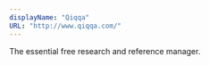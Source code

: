 ```yaml
---
displayName: "Qiqqa"
URL: "http://www.qiqqa.com/"
---
```


The essential free research and reference manager.